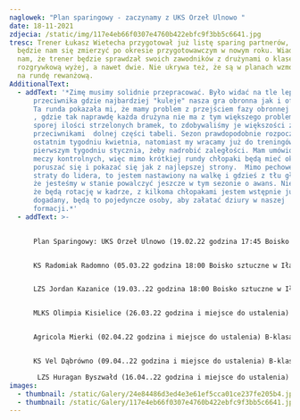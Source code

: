```yaml
---
naglowek: "Plan sparingowy - zaczynamy z UKS Orzeł Ulnowo "
date: 18-11-2021
zdjecia: /static/img/117e4eb66f0307e4760b422ebfc9f3bb5c6641.jpg
tresc: Trener Łukasz Wietecha przygotował już listę sparing partnerów, z którymi
  będzie nam się zmierzyć po okresie przygotowawczym w nowym roku. Wiadomo już
  nam, że trener będzie sprawdzał swoich zawodników z drużynami o klasę
  rozgrywkową wyżej, a nawet dwie. Nie ukrywa też, że są w planach wzmocnienia
  na rundę rewanżową.
AdditionalText:
  - addText: '*Zimę musimy solidnie przepracować. Było widać na tle lepszego
      przeciwnika gdzie najbardziej "kuleje" nasza gra obronna jak i ofensywna.
      Ta runda pokazała mi, że mamy problem z przejściem fazy obronnej do ataku
      , gdzie tak naprawdę każda drużyna nie ma z tym większego problemu. Mimo
      sporej ilości strzelonych bramek, to zdobywaliśmy je większości z
      przeciwnikami  dolnej części tabeli. Sezon prawdopodobnie rozpocznie się w
      ostatnim tygodniu kwietnia, natomiast my wracamy już do treningów w
      pierwszym tygodniu stycznia, żeby nadrobić zaległości. Mam umówionych 9
      meczy kontrolnych, więc mimo krótkiej rundy chłopaki będą mieć okazje
      poruszać się i pokazać się jak z najlepszej strony.  Mimo pechowej 7pkt
      straty do lidera, to jestem nastawiony na walkę i gdzieś z tłu głowy wiem,
      że jesteśmy w stanie powalczyć jeszcze w tym sezonie o awans. Nie ukrywam,
      że będą rotację w kadrze, z kilkoma chłopakami jestem wstępnie już
      dogadany, będą to pojedyncze osoby, aby załatać dziury w naszej
      formacji.*'
  - addText: >-
      

      Plan Sparingowy: UKS Orzeł Ulnowo (19.02.22 godzina 17:45 Boisko sztuczne w Iławie)  A-klasa KS Constract Lubawa (26.02.22 godzina 17:45 Boisko sztuczne w Iławie) A-klasa 


      KS Radomiak Radomno (05.03.22 godzina 18:00 Boisko sztuczne w Iławie) Klasa Okręgowa LZS Świedziebnia (12.03.22 godzina 18:00 Boisko sztuczne w Iławie) B-klasa 


      LZS Jordan Kazanice (19.03..22 godzina 18:00 Boisko sztuczne w Iławie) A-klasa 


      MLKS Olimpia Kisielice (26.03.22 godzina i miejsce do ustalenia) B-klasa 


      Agricola Mierki (02.04.22 godzina i miejsce do ustalenia) B-klasa 


      KS Vel Dąbrówno (09.04..22 godzina i miejsce do ustalenia) B-klasa

       LZS Huragan Byszwałd (16.04..22 godzina i miejsce do ustalenia) B-klasa
images:
  - thumbnail: /static/Galery/24e84486d3ed4e3e61ef5cca01ce237fe205b4.jpg
  - thumbnail: /static/Galery/117e4eb66f0307e4760b422ebfc9f3bb5c6641.jpg
---
```

